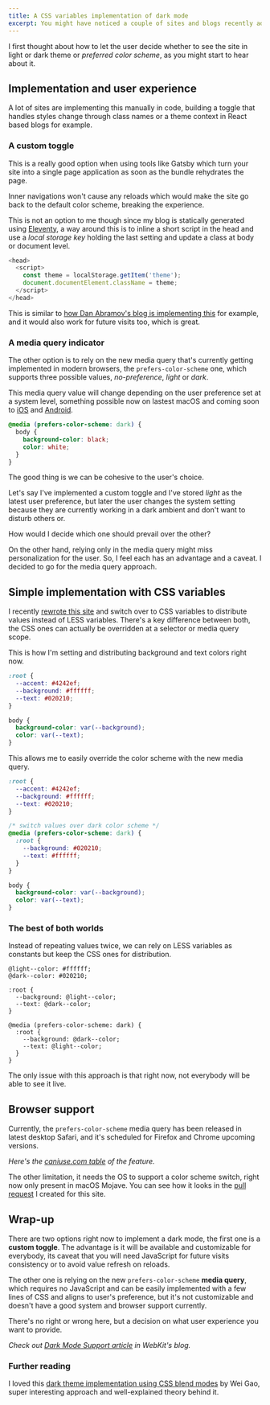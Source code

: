 ```yaml
---
title: A CSS variables implementation of dark mode
excerpt: You might have noticed a couple of sites and blogs recently added a dark mode feature. Before jumping into the dark wagon, I decided to explore options and different approaches for this both, in the technical as in the user experience side.
---
```


I first thought about how to let the user decide whether to see the site in light or dark theme or _preferred color scheme_, as you might start to hear about it.

## Implementation and user experience

A lot of sites are implementing this manually in code, building a toggle that handles styles change through class names or a theme context in React based blogs for example.

### A custom toggle

This is a really good option when using tools like Gatsby which turn your site into a single page application as soon as the bundle rehydrates the page.

Inner navigations won't cause any reloads which would make the site go back to the default color scheme, breaking the experience.

This is not an option to me though since my blog is statically generated using [Eleventy](//11ty.io), a way around this is to inline a short script in the head and use a _local storage key_ holding the last setting and update a class at body or document level.

```js
<head>
  <script>
    const theme = localStorage.getItem('theme');
    document.documentElement.className = theme;
  </script>
</head>
```

This is similar to [how Dan Abramov's blog is implementing this](//github.com/gaearon/overreacted.io/blob/1224fd17cb1fd0d80f123d450ac8eee54c759786/src/html.js#L26) for example, and it would also work for future visits too, which is great.

### A media query indicator

The other option is to rely on the new media query that's currently getting implemented in modern browsers, the `prefers-color-scheme` one, which supports three possible values, _no-preference_, _light_ or _dark_.

This media query value will change depending on the user preference set at a system level, something possible now on lastest macOS and coming soon to [iOS](//www.theverge.com/2019/5/28/18642596/apple-ios-13-dark-mode-reminders-apps-screenshots-leak) and [Android](//www.theverge.com/2019/5/7/18530599/google-android-q-features-hands-on-dark-mode-gestures-accessibility-io-2019).

```css
@media (prefers-color-scheme: dark) {
  body {
    background-color: black;
    color: white;
  }
}
```

The good thing is we can be cohesive to the user's choice.

Let's say I've implemented a custom toggle and I've stored _light_ as the latest user preference, but later the user changes the system setting because they are currently working in a dark ambient and don't want to disturb others or.

How would I decide which one should prevail over the other?

On the other hand, relying only in the media query might miss personalization for the user. So, I feel each has an advantage and a caveat. I decided to go for the media query approach.

## Simple implementation with CSS variables

I recently [rewrote this site](/2019/05/new-site-who-dis/) and switch over to CSS variables to distribute values instead of LESS variables. There's a key difference between both, the CSS ones can actually be overridden at a selector or media query scope.

This is how I'm setting and distributing background and text colors right now.

```css
:root {
  --accent: #4242ef;
  --background: #ffffff;
  --text: #020210;
}

body {
  background-color: var(--background);
  color: var(--text);
}
```

This allows me to easily override the color scheme with the new media query.

```css
:root {
  --accent: #4242ef;
  --background: #ffffff;
  --text: #020210;
}

/* switch values over dark color scheme */
@media (prefers-color-scheme: dark) {
  :root {
    --background: #020210;
    --text: #ffffff;
  }
}

body {
  background-color: var(--background);
  color: var(--text);
}
```

### The best of both worlds

Instead of repeating values twice, we can rely on LESS variables as constants but keep the CSS ones for distribution.

```less
@light--color: #ffffff;
@dark--color: #020210;

:root {
  --background: @light--color;
  --text: @dark--color;
}

@media (prefers-color-scheme: dark) {
  :root {
    --background: @dark--color;
    --text: @light--color;
  }
}
```

The only issue with this approach is that right now, not everybody will be able to see it live.

## Browser support

Currently, the `prefers-color-scheme` media query has been released in latest desktop Safari, and it's scheduled for Firefox and Chrome upcoming versions.

_Here's the [caniuse.com table](https://caniuse.com/#feat=prefers-color-scheme) of the feature._

The other limitation, it needs the OS to support a color scheme switch, right now only present in macOS Mojave. You can see how it looks in the [pull request](//github.com/jeremenichelli/personal-site/pull/13) I created for this site.

## Wrap-up

There are two options right now to implement a dark mode, the first one is a **custom toggle**. The advantage is it will be available and customizable for everybody, its caveat that you will need JavaScript for future visits consistency or to avoid value refresh on reloads.

The other one is relying on the new `prefers-color-scheme` **media query**, which requires no JavaScript and can be easily implemented with a few lines of CSS and aligns to user's preference, but it's not customizable and doesn't have a good system and browser support currently.

There's no right or wrong here, but a decision on what user experience you want to provide.

_Check out [Dark Mode Support article](//webkit.org/blog/8840/dark-mode-support-in-webkit/) in WebKit's blog._

### Further reading

I loved this [dark theme implementation using CSS blend modes](//dev.wgao19.cc/2019-05-04__sun-moon-blending-mode/) by Wei Gao, super interesting approach and well-explained theory behind it.

